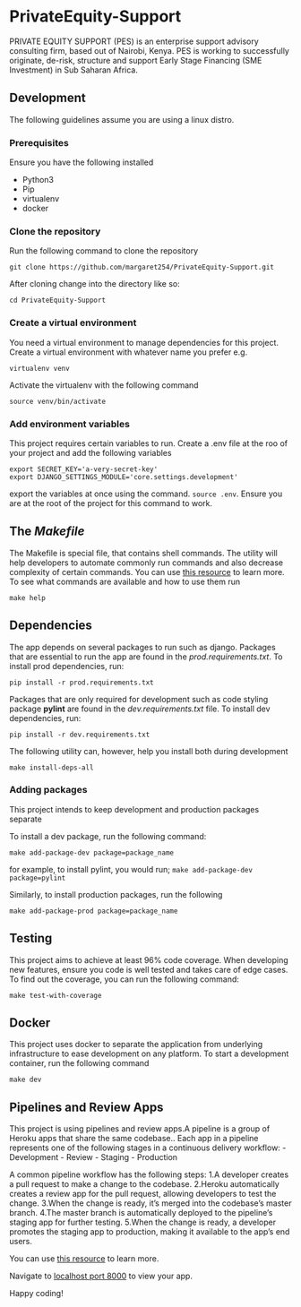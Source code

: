 # PrivateEquity-Support
PRIVATE EQUITY SUPPORT (PES) is an enterprise  support advisory consulting firm, based out of Nairobi, Kenya. PES is working to successfully originate, de-risk, structure and support Early Stage Financing (SME Investment) in Sub Saharan Africa.


## Development
The following guidelines assume you are using a linux distro.
### Prerequisites
Ensure you have the following installed
 - Python3
 - Pip
 - virtualenv
 - docker


### Clone the repository
Run the following command to clone the repository
```
git clone https://github.com/margaret254/PrivateEquity-Support.git
```
After cloning change into the directory like so:
```
cd PrivateEquity-Support
```
### Create a virtual environment
You need a virtual environment to manage dependencies for this project. Create a virtual environment with whatever name you prefer e.g.
```
virtualenv venv
```
Activate the virtualenv with the following command
```
source venv/bin/activate
```
### Add environment variables
This project requires certain variables to run. Create a .env file at the roo of your project and add the following variables
```
export SECRET_KEY='a-very-secret-key'
export DJANGO_SETTINGS_MODULE='core.settings.development'
```
export the variables at once using the command. ```source .env```. Ensure you are at the root of the project for this command to work.

## The *Makefile*
The Makefile is special file, that contains shell commands. The utility will help developers to automate commonly run commands and also decrease complexity of certain commands. You can use [this resource](https://makefiletutorial.com/) to learn more. To see what commands are available and how to use them run
```
make help
```

## Dependencies
The app depends on several packages to run such as django. Packages that are essential to run the app are found in the *prod.requirements.txt*.
To install prod dependencies, run:
```
pip install -r prod.requirements.txt
```
Packages that are only required for development such as code styling package **pylint** are found in the *dev.requirements.txt* file.
To install dev dependencies, run:
```
pip install -r dev.requirements.txt
```
The following utility can, however, help you install both during development
```
make install-deps-all
```
### Adding packages
This project intends to keep development and production packages separate

To install a dev package, run the following command:
```
make add-package-dev package=package_name
```
for example, to install pylint, you would run;  ```make add-package-dev package=pylint```

Similarly, to install production packages, run the following
```
make add-package-prod package=package_name
```

## Testing
This project aims to achieve at least 96% code coverage. When developing new features, ensure you code is well tested and takes care of edge cases.
To find out the coverage, you can run the following command:
```
make test-with-coverage
```

## Docker
This project uses docker to separate the application from underlying infrastructure to ease development on any platform. To start a development container, run the following command
```
make dev
```

## Pipelines and Review Apps
 This project is using pipelines and review apps.A pipeline is a group of Heroku apps that share the same codebase.. Each app in a pipeline represents one of the following stages in a continuous delivery workflow:
                    - Development
                    -  Review
                    -  Staging
                    -  Production

A common pipeline workflow has the following steps:
1.A developer creates a pull request to make a change to the codebase.
2.Heroku automatically creates a review app for the pull request, allowing developers to test the change.
3.When the change is ready, it’s merged into the codebase’s master branch.
4.The master branch is automatically deployed to the pipeline’s staging app for further testing.
5.When the change is ready, a developer promotes the staging app to production, making it available to the app’s end users.

You can use [this resource](https://devcenter.heroku.com/articles/pipelines/) to learn more.


Navigate to [localhost port 8000](0.0.0.0:8000) to view your app.

Happy coding!